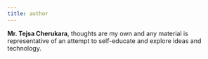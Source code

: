 ```yaml
---
title: author
---
```


**Mr. Tejsa Cherukara**, thoughts are my own and any material is representative of an attempt to self-educate and explore ideas and technology.
